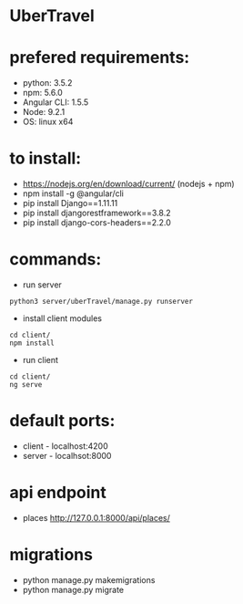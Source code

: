 # UberTravel

# prefered requirements:
 - python: 3.5.2
 - npm: 5.6.0
 - Angular CLI: 1.5.5
 - Node: 9.2.1
 - OS: linux x64

# to install:
- https://nodejs.org/en/download/current/ (nodejs + npm)
- npm install -g @angular/cli
- pip install Django==1.11.11
- pip install djangorestframework==3.8.2
- pip install django-cors-headers==2.2.0

# commands:
 - run server
```
python3 server/uberTravel/manage.py runserver
```
 - install client modules
```
cd client/
npm install
```
 - run client
```
cd client/
ng serve
```

# default ports:
 - client - localhost:4200
 - server - localhsot:8000

# api endpoint
 - places http://127.0.0.1:8000/api/places/ 

# migrations 
 - python manage.py makemigrations
 - python manage.py migrate
